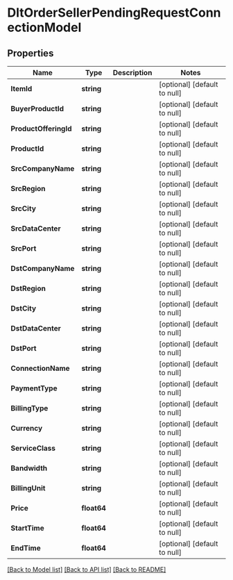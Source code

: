 # DltOrderSellerPendingRequestConnectionModel

## Properties
Name | Type | Description | Notes
------------ | ------------- | ------------- | -------------
**ItemId** | **string** |  | [optional] [default to null]
**BuyerProductId** | **string** |  | [optional] [default to null]
**ProductOfferingId** | **string** |  | [optional] [default to null]
**ProductId** | **string** |  | [optional] [default to null]
**SrcCompanyName** | **string** |  | [optional] [default to null]
**SrcRegion** | **string** |  | [optional] [default to null]
**SrcCity** | **string** |  | [optional] [default to null]
**SrcDataCenter** | **string** |  | [optional] [default to null]
**SrcPort** | **string** |  | [optional] [default to null]
**DstCompanyName** | **string** |  | [optional] [default to null]
**DstRegion** | **string** |  | [optional] [default to null]
**DstCity** | **string** |  | [optional] [default to null]
**DstDataCenter** | **string** |  | [optional] [default to null]
**DstPort** | **string** |  | [optional] [default to null]
**ConnectionName** | **string** |  | [optional] [default to null]
**PaymentType** | **string** |  | [optional] [default to null]
**BillingType** | **string** |  | [optional] [default to null]
**Currency** | **string** |  | [optional] [default to null]
**ServiceClass** | **string** |  | [optional] [default to null]
**Bandwidth** | **string** |  | [optional] [default to null]
**BillingUnit** | **string** |  | [optional] [default to null]
**Price** | **float64** |  | [optional] [default to null]
**StartTime** | **float64** |  | [optional] [default to null]
**EndTime** | **float64** |  | [optional] [default to null]

[[Back to Model list]](../README.md#documentation-for-models) [[Back to API list]](../README.md#documentation-for-api-endpoints) [[Back to README]](../README.md)

